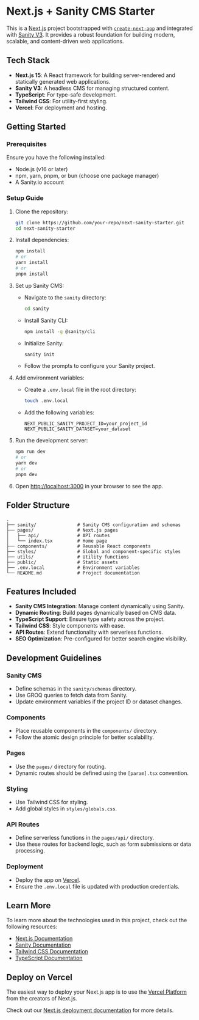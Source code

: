 # Next.js + Sanity CMS Starter

This is a [Next.js](https://nextjs.org) project bootstrapped with [`create-next-app`](https://nextjs.org/docs/pages/api-reference/create-next-app) and integrated with [Sanity V3](https://www.sanity.io/docs). It provides a robust foundation for building modern, scalable, and content-driven web applications.

## Tech Stack

- **Next.js 15**: A React framework for building server-rendered and statically generated web applications.
- **Sanity V3**: A headless CMS for managing structured content.
- **TypeScript**: For type-safe development.
- **Tailwind CSS**: For utility-first styling.
- **Vercel**: For deployment and hosting.

## Getting Started

### Prerequisites

Ensure you have the following installed:

- Node.js (v16 or later)
- npm, yarn, pnpm, or bun (choose one package manager)
- A Sanity.io account

### Setup Guide

1. Clone the repository:

   ```bash
   git clone https://github.com/your-repo/next-sanity-starter.git
   cd next-sanity-starter
   ```

2. Install dependencies:

   ```bash
   npm install
   # or
   yarn install
   # or
   pnpm install
   ```

3. Set up Sanity CMS:

   - Navigate to the `sanity` directory:
     ```bash
     cd sanity
     ```
   - Install Sanity CLI:
     ```bash
     npm install -g @sanity/cli
     ```
   - Initialize Sanity:
     ```bash
     sanity init
     ```
   - Follow the prompts to configure your Sanity project.

4. Add environment variables:

   - Create a `.env.local` file in the root directory:
     ```bash
     touch .env.local
     ```
   - Add the following variables:
     ```
     NEXT_PUBLIC_SANITY_PROJECT_ID=your_project_id
     NEXT_PUBLIC_SANITY_DATASET=your_dataset
     ```

5. Run the development server:

   ```bash
   npm run dev
   # or
   yarn dev
   # or
   pnpm dev
   ```

6. Open [http://localhost:3000](http://localhost:3000) in your browser to see the app.

## Folder Structure

```
.
├── sanity/               # Sanity CMS configuration and schemas
├── pages/                # Next.js pages
│   ├── api/              # API routes
│   └── index.tsx         # Home page
├── components/           # Reusable React components
├── styles/               # Global and component-specific styles
├── utils/                # Utility functions
├── public/               # Static assets
├── .env.local            # Environment variables
└── README.md             # Project documentation
```

## Features Included

- **Sanity CMS Integration**: Manage content dynamically using Sanity.
- **Dynamic Routing**: Build pages dynamically based on CMS data.
- **TypeScript Support**: Ensure type safety across the project.
- **Tailwind CSS**: Style components with ease.
- **API Routes**: Extend functionality with serverless functions.
- **SEO Optimization**: Pre-configured for better search engine visibility.

## Development Guidelines

### Sanity CMS

- Define schemas in the `sanity/schemas` directory.
- Use GROQ queries to fetch data from Sanity.
- Update environment variables if the project ID or dataset changes.

### Components

- Place reusable components in the `components/` directory.
- Follow the atomic design principle for better scalability.

### Pages

- Use the `pages/` directory for routing.
- Dynamic routes should be defined using the `[param].tsx` convention.

### Styling

- Use Tailwind CSS for styling.
- Add global styles in `styles/globals.css`.

### API Routes

- Define serverless functions in the `pages/api/` directory.
- Use these routes for backend logic, such as form submissions or data processing.

### Deployment

- Deploy the app on [Vercel](https://vercel.com).
- Ensure the `.env.local` file is updated with production credentials.

## Learn More

To learn more about the technologies used in this project, check out the following resources:

- [Next.js Documentation](https://nextjs.org/docs)
- [Sanity Documentation](https://www.sanity.io/docs)
- [Tailwind CSS Documentation](https://tailwindcss.com/docs)
- [TypeScript Documentation](https://www.typescriptlang.org/docs)

## Deploy on Vercel

The easiest way to deploy your Next.js app is to use the [Vercel Platform](https://vercel.com/new?utm_medium=default-template&filter=next.js&utm_source=create-next-app&utm_campaign=create-next-app-readme) from the creators of Next.js.

Check out our [Next.js deployment documentation](https://nextjs.org/docs/pages/building-your-application/deploying) for more details.
